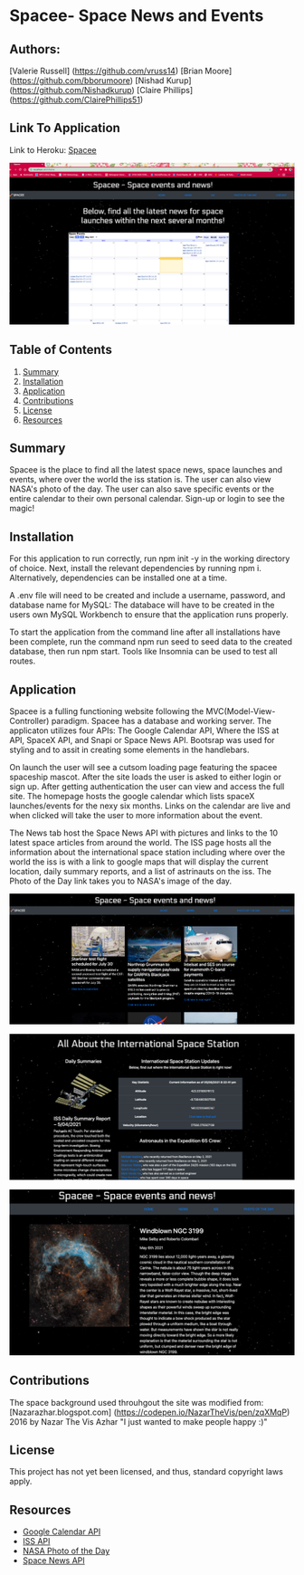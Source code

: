 # Spacee- Space News and Events

## Authors: 
[Valerie Russell] (https://github.com/vruss14)
[Brian Moore] (https://github.com/bborumoore)
[Nishad Kurup] (https://github.com/Nishadkurup)
[Claire Phillips] (https://github.com/ClairePhillips51)

## Link To Application
Link to Heroku: [Spacee](https://space-e.herokuapp.com/)

![Spacee Home Page](pictures/spacee-homepage.png)


## Table of Contents
1. [Summary](#summary)
2. [Installation](#installation)
3. [Application](#application)
4. [Contributions](#contributions)
5. [License](#license)
6. [Resources](#resources)


## Summary
Spacee is the place to find all the latest space news, space launches and events, where over the world the iss station is. The user can also view NASA's photo of the day. The user can also save specific events or the entire calendar to their own personal calendar. Sign-up or login to see the magic!


## Installation
For this application to run correctly, run npm init -y in the working directory of choice. Next, install the relevant dependencies by running npm i. Alternatively, dependencies can be installed one at a time. 

A .env file will need to be created and include a username, password, and database name for MySQL: The databace will have to be created in the users own MySQL Workbench to ensure that the application runs properly.

To start the application from the command line after all installations have been complete, run the command npm run seed to seed data to the created database, then run npm start. Tools like Insomnia can be used to test all routes.


## Application
Spacee is a fulling functioning website following the MVC(Model-View-Controller) paradigm. Spacee has a database and working server. The applicaton utilizes four APIs: The Google Calendar API, Where the ISS at API, SpaceX API, and Snapi or Space News API. Bootsrap was used for styling and to assit in creating some elements in the handlebars.

On launch the user will see a cutsom loading page featuring the spacee spaceship mascot. After the site loads the user is asked to either login or sign up. After getting authentication the user can view and access the full site. The homepage hosts the google calendar which lists spaceX launches/events for the nexy six months. Links on the calendar are live and when clicked will take the user to more information about the event. 

The News tab host the Space News API with pictures and links to the 10 latest space articles from around the world. The ISS page hosts all the information about the international space station including where over the world the iss is with a link to google maps that will display the current location, daily summary reports, and a list of astrinauts on the iss. The Photo of the Day link takes you to NASA's image of the day. 

![Spacee News Page](pictures/news-page.png)

![Spacee iss Page](pictures/iss-page.png)

![Spacee photo of the day Page](pictures/potd.png)



## Contributions
The space background used throuhgout the site was modified from:
[Nazarazhar.blogspot.com] (https://codepen.io/NazarTheVis/pen/zqXMqP) 
2016 by Nazar The Vis Azhar
"I just wanted to make people happy :)"


## License
This project has not yet been licensed, and thus, standard copyright laws apply.


## Resources
* [Google Calendar API](https://developers.google.com/calendar/overview)
* [ISS API](https://www.programmableweb.com/api/where-iss-rest-api)
* [NASA Photo of the Day](https://apod.nasa.gov/apod/astropix.html)
* [Space News API](https://thespacedevs.com/snapi) 